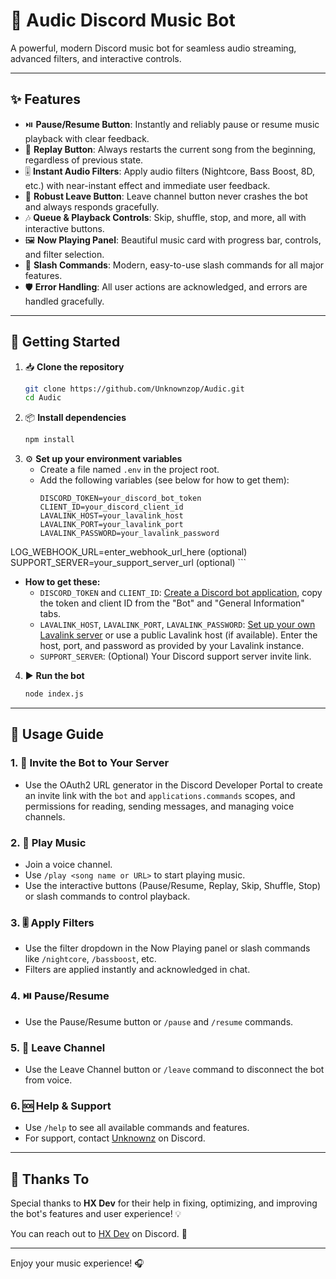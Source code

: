 # 🎵 Audic Discord Music Bot

A powerful, modern Discord music bot for seamless audio streaming, advanced filters, and interactive controls.

---

## ✨ Features

- ⏯️ **Pause/Resume Button**: Instantly and reliably pause or resume music playback with clear feedback.
- 🔁 **Replay Button**: Always restarts the current song from the beginning, regardless of previous state.
- 🎚️ **Instant Audio Filters**: Apply audio filters (Nightcore, Bass Boost, 8D, etc.) with near-instant effect and immediate user feedback.
- 🚪 **Robust Leave Button**: Leave channel button never crashes the bot and always responds gracefully.
- 🎶 **Queue & Playback Controls**: Skip, shuffle, stop, and more, all with interactive buttons.
- 🖼️ **Now Playing Panel**: Beautiful music card with progress bar, controls, and filter selection.
- 💬 **Slash Commands**: Modern, easy-to-use slash commands for all major features.
- 🛡️ **Error Handling**: All user actions are acknowledged, and errors are handled gracefully.

---

## 🚀 Getting Started

1. 📥 **Clone the repository**
   ```bash
   git clone https://github.com/Unknownzop/Audic.git
   cd Audic
   ```
2. 📦 **Install dependencies**
   ```bash
   npm install
   ```
3. ⚙️ **Set up your environment variables**
   - Create a file named `.env` in the project root.
   - Add the following variables (see below for how to get them):
     ```env
     DISCORD_TOKEN=your_discord_bot_token
     CLIENT_ID=your_discord_client_id
     LAVALINK_HOST=your_lavalink_host
     LAVALINK_PORT=your_lavalink_port
     LAVALINK_PASSWORD=your_lavalink_password
LOG_WEBHOOK_URL=enter_webhook_url_here (optional) SUPPORT_SERVER=your_support_server_url (optional)
     ```
   - **How to get these:**
     - `DISCORD_TOKEN` and `CLIENT_ID`: [Create a Discord bot application](https://discord.com/developers/applications), copy the token and client ID from the "Bot" and "General Information" tabs.
     - `LAVALINK_HOST`, `LAVALINK_PORT`, `LAVALINK_PASSWORD`: [Set up your own Lavalink server](https://github.com/freyacodes/Lavalink) or use a public Lavalink host (if available). Enter the host, port, and password as provided by your Lavalink instance.
     - `SUPPORT_SERVER`: (Optional) Your Discord support server invite link.
4. ▶️ **Run the bot**
   ```bash
   node index.js
   ```

---

## 📖 Usage Guide

### 1. 🤖 **Invite the Bot to Your Server**
- Use the OAuth2 URL generator in the Discord Developer Portal to create an invite link with the `bot` and `applications.commands` scopes, and permissions for reading, sending messages, and managing voice channels.

### 2. 🎤 **Play Music**
- Join a voice channel.
- Use `/play <song name or URL>` to start playing music.
- Use the interactive buttons (Pause/Resume, Replay, Skip, Shuffle, Stop) or slash commands to control playback.

### 3. 🎚️ **Apply Filters**
- Use the filter dropdown in the Now Playing panel or slash commands like `/nightcore`, `/bassboost`, etc.
- Filters are applied instantly and acknowledged in chat.

### 4. ⏯️ **Pause/Resume**
- Use the Pause/Resume button or `/pause` and `/resume` commands.

### 5. 🚪 **Leave Channel**
- Use the Leave Channel button or `/leave` command to disconnect the bot from voice.

### 6. 🆘 **Help & Support**
- Use `/help` to see all available commands and features.
- For support, contact [Unknownz](https://discordapp.com/users/1092773378101882951) on Discord.

---

## 🙏 Thanks To

Special thanks to **HX Dev** for their help in fixing, optimizing, and improving the bot's features and user experience! 💡

You can reach out to [HX Dev](https://discordapp.com/users/655010590980309013) on Discord. 💬

---

Enjoy your music experience! 🎧


